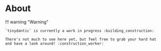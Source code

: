 # About

!!! warning "Warning"

    `tinydantic` is currently a work in progress :building_construction:

    There's not much to see here yet, but feel free to grab your hard hat and have a look around! :construction_worker:
